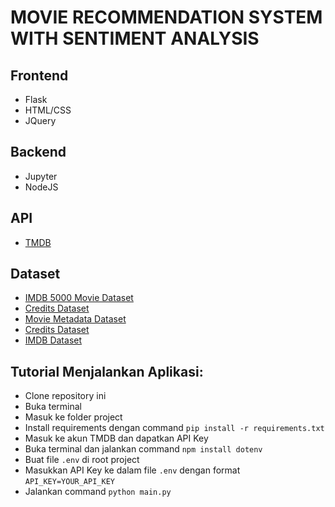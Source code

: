 # MOVIE RECOMMENDATION SYSTEM WITH SENTIMENT ANALYSIS

## Frontend
- Flask
- HTML/CSS
- JQuery

## Backend
- Jupyter
- NodeJS

## API
- [TMDB](https://www.themoviedb.org/)

## Dataset
- [IMDB 5000 Movie Dataset](https://www.kaggle.com/datasets/carolzhangdc/imdb-5000-movie-dataset?select=movie_metadata.csv)
- [Credits Dataset](https://www.kaggle.com/datasets/rounakbanik/the-movies-dataset?select=credits.csv)
- [Movie Metadata Dataset](https://www.kaggle.com/datasets/rounakbanik/the-movies-dataset?select=movies_metadata.csv)
- [Credits Dataset](https://www.kaggle.com/datasets/rounakbanik/the-movies-dataset?select=credits.csv)
- [IMDB Dataset](https://www.kaggle.com/datasets/lakshmi25npathi/imdb-dataset-of-50k-movie-reviews)

## Tutorial Menjalankan Aplikasi:
- Clone repository ini
- Buka terminal
- Masuk ke folder project
- Install requirements dengan command `pip install -r requirements.txt`
- Masuk ke akun TMDB dan dapatkan API Key
- Buka terminal dan jalankan command `npm install dotenv`
- Buat file `.env` di root project
- Masukkan API Key ke dalam file `.env` dengan format `API_KEY=YOUR_API_KEY`
- Jalankan command `python main.py`